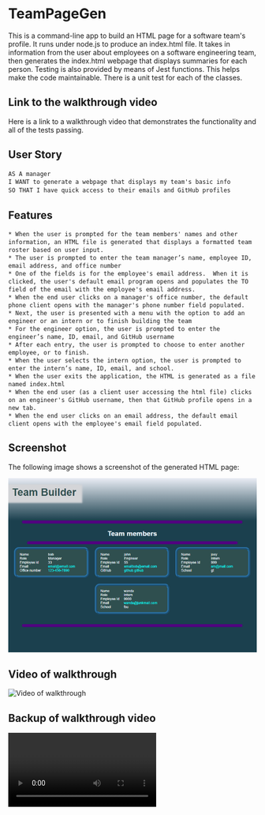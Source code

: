 # TeamPageGen
This is a command-line app to build an HTML page for a software team's profile.  It runs under node.js to produce an index.html file.
It takes in information from the user about employees on a software engineering team, then generates the index.html webpage that displays summaries for each person. Testing is also provided by means of Jest functions.  This helps make the code maintainable. There is a unit test for each of the classes.

## Link to the walkthrough video
Here is a link to a walkthrough video that demonstrates the functionality and all of the tests passing.

## User Story

```md
AS A manager
I WANT to generate a webpage that displays my team's basic info
SO THAT I have quick access to their emails and GitHub profiles
```

## Features

```
* When the user is prompted for the team members' names and other information, an HTML file is generated that displays a formatted team roster based on user input.
* The user is prompted to enter the team manager’s name, employee ID, email address, and office number
* One of the fields is for the employee's email address.  When it is clicked, the user's default email program opens and populates the TO field of the email with the employee's email address.
* When the end user clicks on a manager's office number, the default phone client opens with the manager's phone number field populated.
* Next, the user is presented with a menu with the option to add an engineer or an intern or to finish building the team
* For the engineer option, the user is prompted to enter the engineer’s name, ID, email, and GitHub username
* After each entry, the user is prompted to choose to enter another employee, or to finish.
* When the user selects the intern option, the user is prompted to enter the intern’s name, ID, email, and school.
* When the user exits the application, the HTML is generated as a file named index.html
* When the end user (as a client user accessing the html file) clicks on an engineer's GitHub username, then that GitHub profile opens in a new tab.
* When the end user clicks on an email address, the default email client opens with the employee's email field populated.
```

## Screenshot

The following image shows a screenshot of the generated HTML page:

![HTML webpage titled “TeamPageGen”](./dist/Screenshot.png)

## Video of walkthrough
![Video of walkthrough](https://drive.google.com/file/d/1EMLoo8tBPrXQr9K6iuAt2YveRSV7xmyX/view)

## Backup of walkthrough video
![Video backup](./dist/Walkthrough.mp4)



